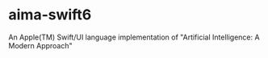 # aima-swift6
An Apple(TM) Swift/UI language implementation of "Artificial Intelligence: A Modern Approach"

